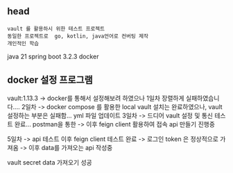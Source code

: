 ## head
```
vault 를 활용하시 위한 테스트 프로젝트
동일한 프로젝트로  go, kotlin, java언어로 컨버팅 제작
개인적인 학습
```

java 21
spring boot 3.2.3
docker

## docker 설정 프로그램
vault:1.13.3 -> docker를 통해서 설정해보려 하였으나 1일차 장렬하게 실패하였습니다....
2일차 -> docker compose 를 활용한 local vault 설치는 완료하였으나, vault 설정하는 부분은 실패함... yml 파일 업데이트
3일차 -> 드디어 vault 설정 및 통신 테스트 완료... postman을 통한
     -> 이후 feign client 활용하여 접속 api 만들기 진행중

5일차 -> api 테스트 이후 feign client 테스트 완료
     -> 로그인 token 은 정상적으로 가져옴
     -> 이후 data를 가져오는 api 작성중

vault secret data 가져오기 성공     